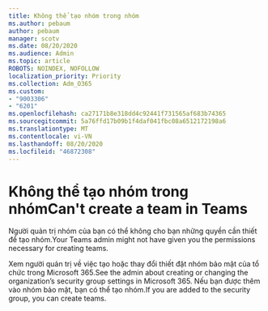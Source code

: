 ```yaml
---
title: Không thể tạo nhóm trong nhóm
ms.author: pebaum
author: pebaum
manager: scotv
ms.date: 08/20/2020
ms.audience: Admin
ms.topic: article
ROBOTS: NOINDEX, NOFOLLOW
localization_priority: Priority
ms.collection: Adm_O365
ms.custom:
- "9003306"
- "6201"
ms.openlocfilehash: ca27171b8e318dd4c92441f731565af683b74365
ms.sourcegitcommit: 5a76ffd17b09b1f4daf041fbc08a6512172198a6
ms.translationtype: MT
ms.contentlocale: vi-VN
ms.lasthandoff: 08/20/2020
ms.locfileid: "46872308"
---
```

# <a name="cant-create-a-team-in-teams"></a><span data-ttu-id="72629-102">Không thể tạo nhóm trong nhóm</span><span class="sxs-lookup"><span data-stu-id="72629-102">Can't create a team in Teams</span></span>

<span data-ttu-id="72629-103">Người quản trị nhóm của bạn có thể không cho bạn những quyền cần thiết để tạo nhóm.</span><span class="sxs-lookup"><span data-stu-id="72629-103">Your Teams admin might not have given you the permissions necessary for creating teams.</span></span>  

<span data-ttu-id="72629-104">Xem người quản trị về việc tạo hoặc thay đổi thiết đặt nhóm bảo mật của tổ chức trong Microsoft 365.</span><span class="sxs-lookup"><span data-stu-id="72629-104">See the admin about creating or changing the organization’s security group settings in Microsoft 365.</span></span> <span data-ttu-id="72629-105">Nếu bạn được thêm vào nhóm bảo mật, bạn có thể tạo nhóm.</span><span class="sxs-lookup"><span data-stu-id="72629-105">If you are added to the security group, you can create teams.</span></span>